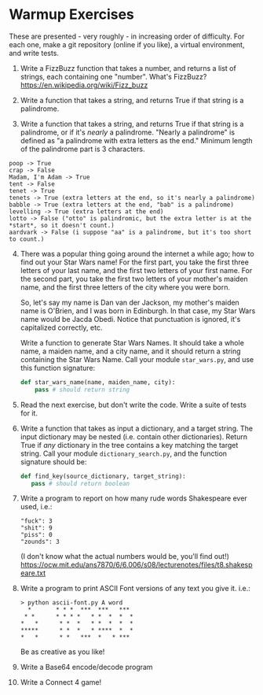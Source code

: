 # Warmup Exercises

These are presented - very roughly - in increasing order of difficulty. For each one, make a git repository (online if you like), a virtual environment, and write tests.

1. Write a FizzBuzz function that takes a number, and returns a list of strings, each containing one "number". What's FizzBuzz? https://en.wikipedia.org/wiki/Fizz_buzz

2. Write a function that takes a string, and returns True if that string is a palindrome.

3. Write a function that takes a string, and returns True if that string is a palindrome, or if it's *nearly* a palindrome. "Nearly a palindrome" is defined as "a palindrome with extra letters as the end." Minimum length of the palindrome part is 3 characters.
```
poop -> True
crap -> False
Madam, I'm Adam -> True
tent -> False
tenet -> True
tenets -> True (extra letters at the end, so it's nearly a palindrome)
babble -> True (extra letters at the end, "bab" is a palindrome)
levelling -> True (extra letters at the end)
lotto -> False ("otto" is palindromic, but the extra letter is at the *start*, so it doesn't count.)
aardvark -> False (i suppose "aa" is a palindrome, but it's too short to count.)
```

4. There was a popular thing going around the internet a while ago; how to find out your Star Wars name! For the first part, you take the first three letters of your last name, and the first two letters of your first name. For the second part, you take the first two letters of your mother's maiden name, and the first three letters of the city where you were born.

    So, let's say my name is Dan van der Jackson, my mother's maiden name is O'Brien, and I was born in Edinburgh. In that case, my Star Wars name would be Jacda Obedi. Notice that punctuation is ignored, it's capitalized correctly, etc.

    Write a function to generate Star Wars Names. It should take a whole name, a maiden name, and a city name, and it should return a string containing the Star Wars Name. Call your module `star_wars.py`, and use this function signature:
    ```python
    def star_wars_name(name, maiden_name, city):
        pass # should return string
    ```

4. Read the next exercise, but don't write the code. Write a suite of tests for it.

5. Write a function that takes as input a dictionary, and a target string. The input dictionary may be nested (i.e. contain other dictionaries). Return True if *any* dictionary in the tree contains a key matching the target string. Call your module `dictionary_search.py`, and the function signature should be:
    ```python
    def find_key(source_dictionary, target_string):
       pass # should return boolean
    ```

6. Write a program to report on how many rude words Shakespeare ever used, i.e.:
    ```
    "fuck": 3
    "shit": 9
    "piss": 0
    "zounds": 3
    ```
    (I don't know what the actual numbers would be, you'll find out!)
    https://ocw.mit.edu/ans7870/6/6.006/s08/lecturenotes/files/t8.shakespeare.txt

7. Write a program to print ASCII Font versions of any text you give it. i.e.:
    ```
    > python ascii-font.py A word
      *       * * *  ***  ***   ***
     * *      * * * *   * *  *  *  *
    *   *      * *  *   * *  *  *  *
    *****      * *  *   * ****  *  *
    *   *      * *   ***  *   * *** 
    ```

    Be as creative as you like!

8. Write a Base64 encode/decode program

9. Write a Connect 4 game!



